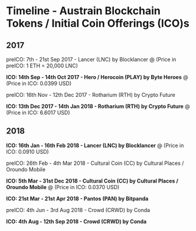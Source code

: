 # Timeline  - Austrain Blockchain Tokens / Initial Coin Offerings (ICO)s


## 2017

preICO: 7th - 21st Sep 2017   - Lancer (LNC) by Blocklancer  @ (Price in preICO: 1 ETH = 20,000 LNC)

**ICO: 14th Sep - 14th Oct 2017   - Hero / Herocoin (PLAY) by Byte Heroes**  @ (Price in ICO: 0.0399 USD)

preICO: 16th Nov - 12th Dec 2017   - Rotharium (RTH) by Crypto Future

**ICO: 13th Dec 2017 - 14th Jan 2018    - Rotharium (RTH) by Crypto Future**  @ (Price in ICO: 6.6017 USD)


## 2018

**ICO: 16th Jan - 16th Feb 2018   - Lancer (LNC) by Blocklancer**  @ (Price in ICO: 0.0910 USD)

preICO: 26th Feb - 4th Mar 2018   - Cultural Coin (CC) by Cultural Places / Oroundo Mobile

**ICO: 5th Mar - 31st Dec 2018  - Cultural Coin (CC) by Cultural Places / Oroundo Mobile**  @ (Price in ICO: 0.0370 USD)

**ICO:  21st Mar - 21st Apr 2018   - Pantos (PAN) by Bitpanda** 	

preICO:  4th Jun - 3rd Aug  2018   - Crowd (CRWD) by Conda

**ICO:   4th Aug  - 12th Sep  2018   - Crowd (CRWD) by Conda**

